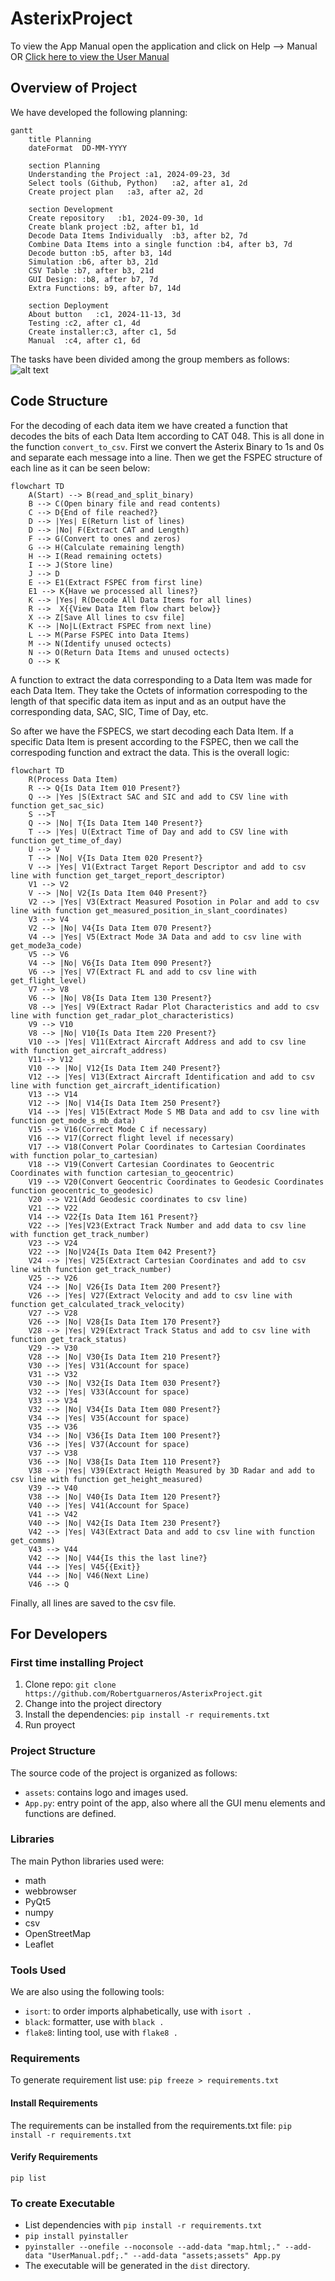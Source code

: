 # AsterixProject
To view the App Manual open the application and click on Help --> Manual
OR 
[Click here to view the User Manual](https://github.com/Robertguarneros/AsterixProject/blob/main/UserManual.pdf)


## Overview of Project
We have developed the following planning:
```mermaid
gantt
    title Planning
    dateFormat  DD-MM-YYYY

    section Planning
    Understanding the Project :a1, 2024-09-23, 3d
    Select tools (Github, Python)   :a2, after a1, 2d
    Create project plan   :a3, after a2, 2d

    section Development
    Create repository   :b1, 2024-09-30, 1d
    Create blank project :b2, after b1, 1d
    Decode Data Items Individually  :b3, after b2, 7d
    Combine Data Items into a single function :b4, after b3, 7d
    Decode button :b5, after b3, 14d
    Simulation :b6, after b3, 21d
    CSV Table :b7, after b3, 21d
    GUI Design: :b8, after b7, 7d
    Extra Functions: b9, after b7, 14d

    section Deployment
    About button   :c1, 2024-11-13, 3d
    Testing :c2, after c1, 4d
    Create installer:c3, after c1, 5d
    Manual  :c4, after c1, 6d
```
The tasks have been divided among the group members as follows:
![alt text](<Screenshot 2024-11-19 163259.png>)


## Code Structure
For the decoding of each data item we have created a function that decodes the bits of each Data Item according to CAT 048. This is all done in the function `convert_to_csv`. First we convert the Asterix Binary to 1s and 0s and separate each message into a line. Then we get the FSPEC structure of each line as it can be seen below:
```mermaid
flowchart TD
    A(Start) --> B(read_and_split_binary)
    B --> C(Open binary file and read contents)
    C --> D{End of file reached?}
    D --> |Yes| E(Return list of lines)
    D --> |No| F(Extract CAT and Length)
    F --> G(Convert to ones and zeros)
    G --> H(Calculate remaining length)
    H --> I(Read remaining octets)
    I --> J(Store line)
    J --> D
    E --> E1(Extract FSPEC from first line)
    E1 --> K{Have we processed all lines?}
    K --> |Yes| R(Decode All Data Items for all lines)
    R -->  X{{View Data Item flow chart below}}
    X --> Z[Save All lines to csv file]
    K --> |No|L(Extract FSPEC from next line)
    L --> M(Parse FSPEC into Data Items)
    M --> N(Identify unused octects)
    N --> O(Return Data Items and unused octects)
    O --> K
```

A function to extract the data corresponding to a Data Item was made for each Data Item. They take the Octets of information correspoding to the length of that specific data item as input and as an output have the corresponding data, SAC, SIC, Time of Day, etc. 

So after we have the FSPECS, we start decoding each Data Item. If a specific Data Item is present according to the FSPEC, then we call the correspoding function and extract the data. This is the overall logic:

```mermaid
flowchart TD
    R(Process Data Item)
    R --> Q{Is Data Item 010 Present?}
    Q --> |Yes |S(Extract SAC and SIC and add to CSV line with function get_sac_sic)
    S -->T
    Q --> |No| T{Is Data Item 140 Present?}
    T --> |Yes| U(Extract Time of Day and add to CSV line with function get_time_of_day)
    U --> V
    T --> |No| V{Is Data Item 020 Present?}
    V --> |Yes| V1(Extract Target Report Descriptor and add to csv line with function get_target_report_descriptor)
    V1 --> V2
    V --> |No| V2{Is Data Item 040 Present?}
    V2 --> |Yes| V3(Extract Measured Posotion in Polar and add to csv line with function get_measured_position_in_slant_coordinates)
    V3 --> V4
    V2 --> |No| V4{Is Data Item 070 Present?}
    V4 --> |Yes| V5(Extract Mode 3A Data and add to csv line with get_mode3a_code)
    V5 --> V6
    V4 --> |No| V6{Is Data Item 090 Present?}
    V6 --> |Yes| V7(Extract FL and add to csv line with get_flight_level)
    V7 --> V8
    V6 --> |No| V8{Is Data Item 130 Present?}
    V8 --> |Yes| V9(Extract Radar Plot Characteristics and add to csv line with function get_radar_plot_characteristics)
    V9 --> V10
    V8 --> |No| V10{Is Data Item 220 Present?}
    V10 --> |Yes| V11(Extract Aircraft Address and add to csv line with function get_aircraft_address)
    V11--> V12
    V10 --> |No| V12{Is Data Item 240 Present?}
    V12 --> |Yes| V13(Extract Aircraft Identification and add to csv line with function get_aircraft_identification)
    V13 --> V14
    V12 --> |No| V14{Is Data Item 250 Present?}
    V14 --> |Yes| V15(Extract Mode S MB Data and add to csv line with function get_mode_s_mb_data)
    V15 --> V16(Correct Mode C if necessary)
    V16 --> V17(Correct flight level if necessary)
    V17 --> V18(Convert Polar Coordinates to Cartesian Coordinates with function polar_to_cartesian)
    V18 --> V19(Convert Cartesian Coordinates to Geocentric Coordinates with function cartesian_to_geocentric)
    V19 --> V20(Convert Geocentric Coordinates to Geodesic Coordinates function geocentric_to_geodesic)
    V20 --> V21(Add Geodesic coordinates to csv line)
    V21 --> V22
    V14 --> V22{Is Data Item 161 Present?}
    V22 --> |Yes|V23(Extract Track Number and add data to csv line with function get_track_number)
    V23 --> V24
    V22 --> |No|V24{Is Data Item 042 Present?}
    V24 --> |Yes| V25(Extract Cartesian Coordinates and add to csv line with function get_track_number)
    V25 --> V26
    V24 --> |No| V26{Is Data Item 200 Present?}
    V26 --> |Yes| V27(Extract Velocity and add to csv line with function get_calculated_track_velocity)
    V27 --> V28
    V26 --> |No| V28{Is Data Item 170 Present?}
    V28 --> |Yes| V29(Extract Track Status and add to csv line with function get_track_status)
    V29 --> V30
    V28 --> |No| V30{Is Data Item 210 Present?}
    V30 --> |Yes| V31(Account for space)
    V31 --> V32
    V30 --> |No| V32{Is Data Item 030 Present?}
    V32 --> |Yes| V33(Account for space)
    V33 --> V34
    V32 --> |No| V34{Is Data Item 080 Present?}
    V34 --> |Yes| V35(Account for space)
    V35 --> V36
    V34 --> |No| V36{Is Data Item 100 Present?}
    V36 --> |Yes| V37(Account for space)
    V37 --> V38 
    V36 --> |No| V38{Is Data Item 110 Present?}
    V38 --> |Yes| V39(Extract Heigth Measured by 3D Radar and add to csv line with function get_height_measured)
    V39 --> V40
    V38 --> |No| V40{Is Data Item 120 Present?}
    V40 --> |Yes| V41(Account for Space)
    V41 --> V42
    V40 --> |No| V42{Is Data Item 230 Present?}
    V42 --> |Yes| V43(Extract Data and add to csv line with function get_comms)
    V43 --> V44
    V42 --> |No| V44{Is this the last line?}
    V44 --> |Yes| V45{{Exit}}
    V44 --> |No| V46(Next Line)
    V46 --> Q
```
Finally, all lines are saved to the csv file.

## For Developers
### First time installing Project
1. Clone repo: `git clone https://github.com/Robertguarneros/AsterixProject.git`
2. Change into the project directory 
3. Install the dependencies: `pip install -r requirements.txt`
4. Run proyect

### Project Structure

The source code of the project is organized as follows:

- `assets`: contains logo and images used.
- `App.py`: entry point of the app, also where all the GUI menu elements and functions are defined.
 
### Libraries
The main Python libraries used were:
- math
- webbrowser
- PyQt5
- numpy
- csv
- OpenStreetMap
- Leaflet

### Tools Used

We are also using the following tools:
- `isort`: to order imports alphabetically, use with `isort .`
- `black`: formatter, use with `black .`
- `flake8`: linting tool, use with `flake8 .`


### Requirements
To generate requirement list use:
`pip freeze > requirements.txt`

#### Install Requirements

The requirements can be installed from the requirements.txt file:
`pip install -r requirements.txt`

#### Verify Requirements
`pip list`


### To create Executable
- List dependencies with `pip install -r requirements.txt`
- `pip install pyinstaller`
- `pyinstaller --onefile --noconsole --add-data "map.html;." --add-data "UserManual.pdf;." --add-data "assets;assets" App.py`
- The executable will be generated in the `dist` directory.

